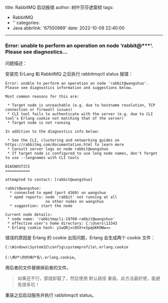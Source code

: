 title: RabbitMQ 启动报错
author: 树叶莎莎遮窗棂
tags:
  - RabbitMQ
  - ''
categories:
  - Java
abbrlink: '67550989'
date: 2022-10-09 22:40:00
---
### Error: unable to perform an operation on node ‘rabbit@***‘. Please see diagnostics...

问题描述：

安装完 ErLang 和 RabbitMQ 之后执行 rabbitmqctl status 报错：

<!-- more -->


```
Error: unable to perform an operation on node 'rabbit@wangshuo'. Please see diagnostics information and suggestions below.

Most common reasons for this are:

 * Target node is unreachable (e.g. due to hostname resolution, TCP connection or firewall issues)
 * CLI tool fails to authenticate with the server (e.g. due to CLI tool's Erlang cookie not matching that of the server)
 * Target node is not running

In addition to the diagnostics info below:

 * See the CLI, clustering and networking guides on https://rabbitmq.com/documentation.html to learn more
 * Consult server logs on node rabbit@wangshuo
 * If target node is configured to use long node names, don't forget to use --longnames with CLI tools

DIAGNOSTICS
===========

attempted to contact: [rabbit@wangshuo]

rabbit@wangshuo:
  * connected to epmd (port 4369) on wangshuo
  * epmd reports: node 'rabbit' not running at all
                  no other nodes on wangshuo
  * suggestion: start the node

Current node details:
 * node name: 'rabbitmqcli-19760-rabbit@wangshuo'
 * effective user's home directory: C:\Users\13343
 * Erlang cookie hash: y1wQRjvcOXX+x5pqGKKOWw==
 ```
 
 错误的原因是 Erlang 的 cookie 出现问题，Erlang 会生成两个 cookie 文件：
 
 ```C:\Windows\System32\config\systemprofile\.erlang.cookie``` 
 
 ```C:\用户\你的用户名\.erlang.cookie```。

用后者的文件替换掉前者的文件。

> 如果还不行，那就卸载了，然后使用 默认路径 重装。此方法最好使，能避免很多坑！

重装之后启动服务并执行 rabbitmqctl status。